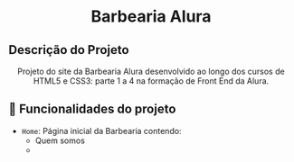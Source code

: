 <h1 align="center"> Barbearia Alura </h1>

## Descrição do Projeto
<p align="center">Projeto do site da Barbearia Alura desenvolvido ao longo dos cursos de HTML5 e CSS3: parte 1 a 4 na formação de Front End da Alura.</p>

## :hammer: Funcionalidades do projeto

- `Home`: Página inicial da Barbearia contendo:
   - Quem somos
   - 
